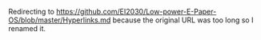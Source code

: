 Redirecting to https://github.com/EI2030/Low-power-E-Paper-OS/blob/master/Hyperlinks.md because the original URL was too long so I renamed it. 
